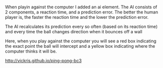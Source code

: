 When playin against the computer I added an ai element.
The AI consists of 2 components, a reaction time, and a prediction error. The better the human player is, the faster the reaction time and the lower the prediction error.

The AI recalculates its prediction every so often (based on its reaction time) and every time the ball changes direction when it bounces off a wall

Here, when you play against the computer you will see a red box indicating the exact point the ball will intercept and a yellow box indicating where the computer thinks it will be.

http://vickris.github.io/ping-pong-bc3
